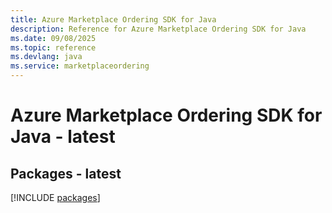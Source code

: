 ```yaml
---
title: Azure Marketplace Ordering SDK for Java
description: Reference for Azure Marketplace Ordering SDK for Java
ms.date: 09/08/2025
ms.topic: reference
ms.devlang: java
ms.service: marketplaceordering
---
```

# Azure Marketplace Ordering SDK for Java - latest
## Packages - latest
[!INCLUDE [packages](marketplace-ordering-index.md)]